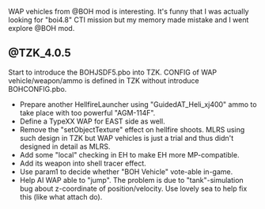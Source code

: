 WAP vehicles from @BOH mod is interesting. It's funny that I was actually looking for "boi4.8" CTI mission but my memory made mistake and I went explore @BOH mod.

## @TZK_4.0.5
Start to introduce the BOHJSDF5.pbo into TZK. CONFIG of WAP vehicle/weapon/ammo is defined in TZK without introduce BOHCONFIG.pbo.
+ Prepare another HellfireLauncher using "GuidedAT_Heli_xj400" ammo to take place with too powerful "AGM-114F".
+ Define a TypeXX WAP for EAST side as well.
+ Remove the "setObjectTexture" effect on hellfire shoots. MLRS using such design in TZK but WAP vehicles is just a trial and thus didn't designed in detail as MLRS.
+ Add some "local" checking in EH to make EH more MP-compatible.
+ Add its weapon into shell tracer effect.
+ Use param1 to decide whether "BOH Vehicle" vote-able in-game.
+ Help AI WAP able to "jump". The problem is due to "tank"-simulation bug about z-coordinate of position/velocity. Use lovely sea to help fix this (like what attach do).

